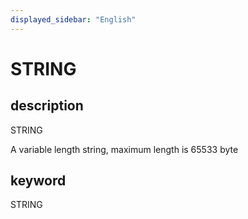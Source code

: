 ```yaml
---
displayed_sidebar: "English"
---
```


# STRING

## description

STRING

A variable length string, maximum length is 65533 byte

## keyword

STRING
